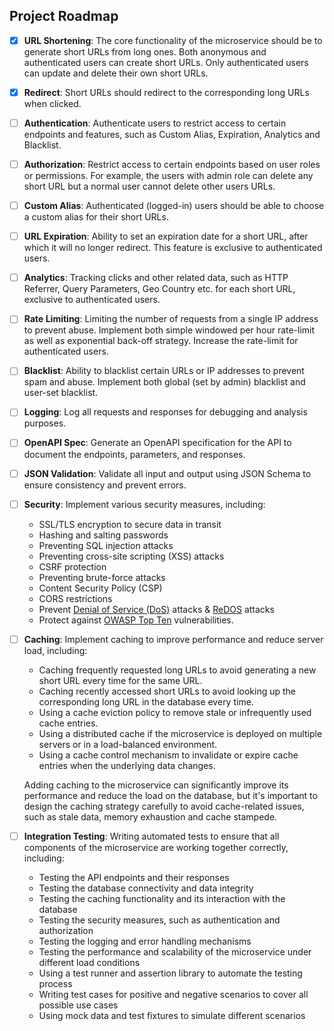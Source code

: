 ## Project Roadmap

- [x] **URL Shortening**: The core functionality of the microservice should be to generate short URLs from long ones. Both anonymous and authenticated users can create short URLs. Only authenticated users can update and delete their own short URLs.
- [x] **Redirect**: Short URLs should redirect to the corresponding long URLs when clicked.
- [ ] **Authentication**: Authenticate users to restrict access to certain endpoints and features, such as Custom Alias, Expiration, Analytics and Blacklist.
- [ ] **Authorization**: Restrict access to certain endpoints based on user roles or permissions. For example, the users with admin role can delete any short URL but a normal user cannot delete other users URLs.
- [ ] **Custom Alias**: Authenticated (logged-in) users should be able to choose a custom alias for their short URLs.
- [ ] **URL Expiration**: Ability to set an expiration date for a short URL, after which it will no longer redirect. This feature is exclusive to authenticated users.
- [ ] **Analytics**: Tracking clicks and other related data, such as HTTP Referrer, Query Parameters, Geo Country etc. for each short URL, exclusive to authenticated users.
- [ ] **Rate Limiting**: Limiting the number of requests from a single IP address to prevent abuse. Implement both simple windowed per hour rate-limit as well as exponential back-off strategy. Increase the rate-limit for authenticated users.
- [ ] **Blacklist**: Ability to blacklist certain URLs or IP addresses to prevent spam and abuse. Implement both global (set by admin) blacklist and user-set blacklist.
- [ ] **Logging**: Log all requests and responses for debugging and analysis purposes.
- [ ] **OpenAPI Spec**: Generate an OpenAPI specification for the API to document the endpoints, parameters, and responses.
- [ ] **JSON Validation**: Validate all input and output using JSON Schema to ensure consistency and prevent errors.
- [ ] **Security**: Implement various security measures, including:
    - SSL/TLS encryption to secure data in transit
    - Hashing and salting passwords
    - Preventing SQL injection attacks
    - Preventing cross-site scripting (XSS) attacks
    - CSRF protection
    - Preventing brute-force attacks
    - Content Security Policy (CSP)
    - CORS restrictions
    - Prevent [Denial of Service (DoS)](https://owasp.org/www-community/attacks/Denial_of_Service) attacks & [ReDOS](https://owasp.org/www-community/attacks/Regular_expression_Denial_of_Service_-_ReDoS) attacks
    - Protect against [OWASP Top Ten](https://owasp.org/www-project-top-ten/) vulnerabilities.

- [ ] **Caching**: Implement caching to improve performance and reduce server load, including:
    - Caching frequently requested long URLs to avoid generating a new short URL every time for the same URL.
    - Caching recently accessed short URLs to avoid looking up the corresponding long URL in the database every time.
    - Using a cache eviction policy to remove stale or infrequently used cache entries.
    - Using a distributed cache if the microservice is deployed on multiple servers or in a load-balanced environment.
    - Using a cache control mechanism to invalidate or expire cache entries when the underlying data changes.
  
    Adding caching to the microservice can significantly improve its performance and reduce the load on the database, but it's important to design the caching strategy carefully to avoid cache-related issues, such as stale data, memory exhaustion and cache stampede.
- [ ] **Integration Testing**: Writing automated tests to ensure that all components of the microservice are working together correctly, including:
    - Testing the API endpoints and their responses
    - Testing the database connectivity and data integrity
    - Testing the caching functionality and its interaction with the database
    - Testing the security measures, such as authentication and authorization
    - Testing the logging and error handling mechanisms
    - Testing the performance and scalability of the microservice under different load conditions
    - Using a test runner and assertion library to automate the testing process
    - Writing test cases for positive and negative scenarios to cover all possible use cases
    - Using mock data and test fixtures to simulate different scenarios

